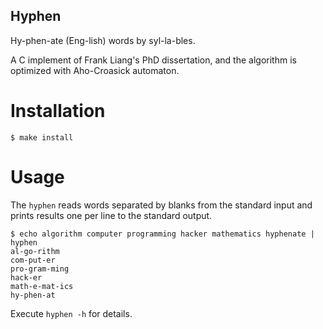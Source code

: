 ## Hyphen
Hy-phen-ate (Eng-lish) words by syl-la-bles.

A C implement of Frank Liang's PhD dissertation, and the algorithm is optimized with Aho-Croasick automaton.

# Installation

	$ make install

# Usage
The `hyphen` reads words separated by blanks from the standard input and prints results one per line to the standard output.

	$ echo algorithm computer programming hacker mathematics hyphenate | hyphen
	al-go-rithm
	com-put-er
	pro-gram-ming
	hack-er
	math-e-mat-ics
	hy-phen-at

Execute `hyphen -h` for details.
